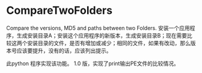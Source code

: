 # CompareTwoFolders
Compare the  versions, MD5 and paths between two Folders.
安装一个应用程序，生成安装目录A；安装这个应用程序的新版本，生成安装目录B；现在需要比较这两个安装目录的文件，是否有增加或减少；相同的文件，如果有改动，那么版本号应该要提升，没有的话，应该列出提示。

此python 程序实现该功能。
1.0 版，实现了print输出PE文件的比较情况。
